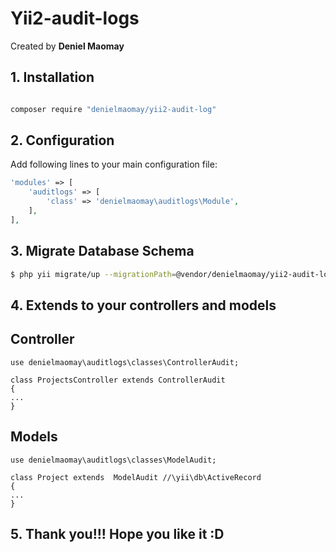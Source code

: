 # Yii2-audit-logs

Created by <b>Deniel Maomay</b>

## 1. Installation

```bash

composer require "denielmaomay/yii2-audit-log"
```

## 2. Configuration

Add following lines to your main configuration file:

```php
'modules' => [
    'auditlogs' => [
        'class' => 'denielmaomay\auditlogs\Module',
    ],
],
```

## 3. Migrate Database Schema

```bash
$ php yii migrate/up --migrationPath=@vendor/denielmaomay/yii2-audit-log/migrations
```


## 4. Extends to your controllers and models

## Controller
```
use denielmaomay\auditlogs\classes\ControllerAudit;

class ProjectsController extends ControllerAudit 
{
...
}
```
## Models
```
use denielmaomay\auditlogs\classes\ModelAudit;

class Project extends  ModelAudit //\yii\db\ActiveRecord
{
...
}
```


## 5. Thank you!!! Hope you like it :D